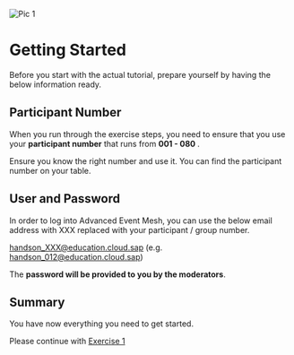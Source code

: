 ![Pic 1](../../images/ex0-1.png)

# Getting Started

Before you start with the actual tutorial, prepare yourself by having the below information ready.

## Participant Number

When you run through the exercise steps, you need to ensure that you use your <b>participant number</b> that runs from <b> 001 - 080 </b>.

Ensure you know the right number and use it. You can find the participant number on your table.

## User and Password

In order to log into Advanced Event Mesh, you can use the below email address with XXX replaced with your participant / group number.

handson_XXX@education.cloud.sap (e.g. handson_012@education.cloud.sap)

The <b>password will be provided to you by the moderators</b>.
  
## Summary

You have now everything you need to get started.

Please continue with [Exercise 1](../ex1/README.md)
